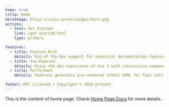 ```yaml
---
home: true
title: Home
heroImage: https://vuejs.press/images/hero.png
actions:
  - text: Get Started
    link: /get-started.html
    type: primary

features:
  - title: Feature Rich
    details: Out-of-the-box support for essential documentation features
  - title: Vue-Powered
    details: Enjoy the dev experience of Vue 3 with interactive components
  - title: Performant
    details: VuePress generates pre-rendered static HTML for fast initial load

footer: MIT Licensed | Copyright © 2024-present
---
```


This is the content of home page. Check [Home Page Docs](https://vuejs.press/guide/page.html#frontmatter) for more details.
